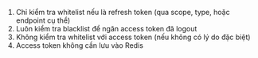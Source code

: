 1) Chỉ kiểm tra whitelist nếu là refresh token (qua scope, type, hoặc endpoint cụ thể)
2) Luôn kiểm tra blacklist để ngăn access token đã logout
3) Không kiểm tra whitelist với access token (nếu không có lý do đặc biệt)
4) Access token không cần lưu vào Redis
